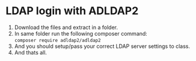 # LDAP login with ADLDAP2
1. Download the files and extract in a folder.
2. In same folder run the following composer command:<br>
```composer require adldap2/adldap2```
3. And you should setup/pass your correct LDAP server settings to class.
4. And thats all.
